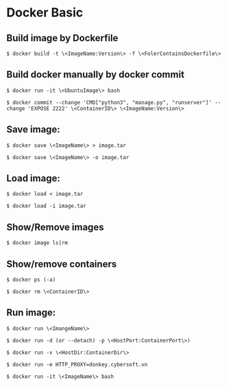 # Docker Basic

## Build image by Dockerfile
```
$ docker build -t \<ImageName:Version\> -f \<FolerContainsDockerfile\>
```
## Build docker manually by docker commit
```
$ docker run -it \<UbuntuImage\> bash
```
```
$ docker commit --change 'CMD["python3", "manage.py", "runserver"]' --change 'EXPOSE 2222' \<ContainerID\> \<ImageName:Version\>
```
## Save image:
```
$ docker save \<ImageName\> > image.tar
```
```
$ docker save \<ImageName\> -o image.tar
```
## Load image:
```
$ docker load < image.tar
```
```
$ docker load -i image.tar
```
## Show/Remove images
```
$ docker image ls|rm
```
## Show/remove containers
```
$ docker ps (-a)
```
```
$ docker rm \<ContainerID\>
```
## Run image:
```
$ docker run \<ImangeName\>
```
```
$ docker run -d (or --detach) -p \<HostPort:ContainerPort\>)
```
```
$ docker run -v \<HostDir:ContainerDir\>
```
```
$ docker run -e HTTP_PROXY=donkey.cybersoft.vn
```
```
$ docker run -it \<ImageName\> bash
```